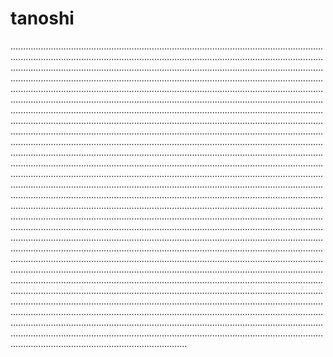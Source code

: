 # tanoshi

......................................................................................................................................................................................................................................................................................................................................................................................................................................................................................................................................................................................................................................................................................................................................................................................................................................................................................................................................................................................................................................................................................................................................................................................................................................................................................................................................................................................................................................................................................................................................................................................................................................................................................................................................................................................................................................................................................................................................................................................................................................................................................................................................................................................................................................................................................................................................................................................................................................................................................................................................................................................................................................................................................................................................................................................................................................................................................................................................................................................................................................................................................................................................................................................................................................................................................................................................................................................................................................................................................................................................................................................................................................................................................